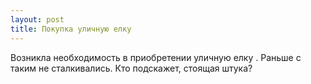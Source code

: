 ```yaml
---
layout: post 
title: Покупка уличную елку 
--- 
```

Возникла необходимость в приобретении уличную елку . Раньше с таким не сталкивались. Кто подскажет, стоящая штука?